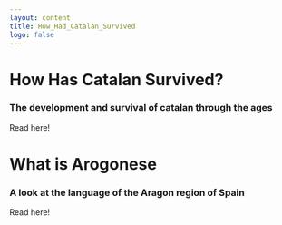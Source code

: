```yaml
---
layout: content
title: How_Had_Catalan_Survived
logo: false
---
```


<h1>How Has Catalan Survived? </h1>

<h3>The development and survival of catalan through the ages</h3>
<p>Read here!</p>

<h1>What is Arogonese</h1>

<h3>A look at the language of the Aragon region of Spain</h3>
<p>Read here!</p>
